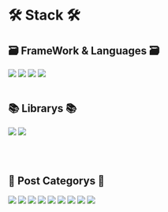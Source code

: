 # 🛠 Stack 🛠

## 🗃 FrameWork & Languages 🗃

<img src="https://img.shields.io/badge/Next.js-000000?style=flat&logo=Next.js&logoColor=white" />
<img src="https://img.shields.io/badge/HTML5-E34F26?style=flat&logo=HTML5&logoColor=white" />
<img src="https://img.shields.io/badge/CSS3-1572B6?style=flat&logo=CSS3&logoColor=white" />
<img src="https://img.shields.io/badge/typescript-3178C6?style=flat&logo=typescript&logoColor=white" />

<br/>
<br/>

## 📚 Librarys 📚

<img src="https://img.shields.io/badge/styled-components
-DB7093?style=flat&logo=styled-components
&logoColor=white" />
<img src="https://img.shields.io/badge/Octokit
-181717?style=flat&logo=GitHub
&logoColor=white" />

<br/>
<br/>

## 🎨 Post Categorys 🎨

<img src="https://img.shields.io/badge/HTML5-E34F26?style=flat&logo=HTML5&logoColor=white" />
<img src="https://img.shields.io/badge/CSS3-1572B6?style=flat&logo=CSS3&logoColor=white" />
<img src="https://img.shields.io/badge/JavaScript-F7DF1E?style=flat&logo=JavaScript&logoColor=white" />
<img src="https://img.shields.io/badge/typescript-3178C6?style=flat&logo=typescript&logoColor=white" />

<img src="https://img.shields.io/badge/Redux-764ABC?style=flat&logo=Redux&logoColor=white" />
<img src="https://img.shields.io/badge/React-61DAFB?style=flat&logo=React&logoColor=white" />
<img src="https://img.shields.io/badge/Next.js-000000?style=flat&logo=Next.js&logoColor=white" />
<img src="https://img.shields.io/badge/NestJS-E0234E?style=flat&logo=NestJS&logoColor=white" />
<img src="https://img.shields.io/badge/ETC
-4285F4?style=flat&logo=Google Chrome
&logoColor=white" />
